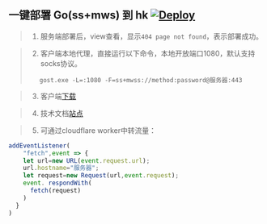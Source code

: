 ## 一键部署 Go(ss+mws) 到 hk  [![Deploy](https://www.herokucdn.com/deploy/button.png)](https://dashboard.heroku.com/new?template=https://github.com/oolgei/gosst)

> 1. 服务端部署后，view查看，显示`404 page not found`，表示部署成功。

> 2. 客户端本地代理，直接运行以下命令，本地开放端口1080，默认支持socks协议。
> ```
>    gost.exe -L=:1080 -F=ss+mwss://method:password@服务器:443
> ```

> 3. 客户端[下载](https://github.com/ginuerzh/go/releases/tag/v2.12.0)
 
> 4.  技术文档[站点](https://docs.ginuerzh.xyz/go/)

> 5. 可通过cloudflare worker中转流量：

```js
addEventListener(
    "fetch",event => {
    let url=new URL(event.request.url);
    url.hostname="服务器";
    let request=new Request(url,event.request);
    event. respondWith(
      fetch(request)
    )
  }
)
```


